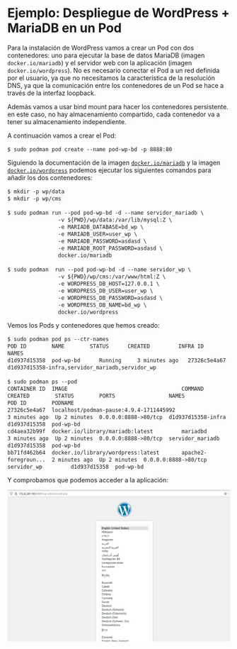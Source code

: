 # Ejemplo: Despliegue de WordPress + MariaDB en un Pod

Para la instalación de WordPress vamos a crear un Pod con dos contenedores: uno para ejecutar la base de datos MariaDB (imagen `docker.io/mariadb`) y el servidor web con la aplicación (imagen `docker.io/wordpress`). No es necesario conectar el Pod a un red definida por el usuario, ya que no necesitamos la característica de la resolución DNS, ya que la comunicación entre los contenedores de un Pod se hace a través de la interfaz loopback.

Además vamos a usar bind mount para hacer los contenedores persistente. en este caso, no hay almacenamiento compartido, cada contenedor va a tener su almacenamiento independiente.

A continuación vamos a crear el Pod:

```
$ sudo podman pod create --name pod-wp-bd -p 8888:80
```

Siguiendo la documentación de la imagen [`docker.io/mariadb`](https://hub.docker.com/_/mariadb) y la imagen [`docker.io/wordpress`](https://hub.docker.com/_/wordpress) podemos ejecutar los siguientes comandos para añadir los dos contenedores:

```
$ mkdir -p wp/data
$ mkdir -p wp/cms

$ sudo podman run --pod pod-wp-bd -d --name servidor_mariadb \
                -v ${PWD}/wp/data:/var/lib/mysql:Z \
                -e MARIADB_DATABASE=bd_wp \
                -e MARIADB_USER=user_wp \
                -e MARIADB_PASSWORD=asdasd \
                -e MARIADB_ROOT_PASSWORD=asdasd \
                docker.io/mariadb

$ sudo podman  run --pod pod-wp-bd -d --name servidor_wp \
                -v ${PWD}/wp/cms:/var/www/html:Z \
                -e WORDPRESS_DB_HOST=127.0.0.1 \
                -e WORDPRESS_DB_USER=user_wp \
                -e WORDPRESS_DB_PASSWORD=asdasd \
                -e WORDPRESS_DB_NAME=bd_wp \
                docker.io/wordpress
```

Vemos los Pods y contenedores que hemos creado:

```
$ sudo podman pod ps --ctr-names
POD ID        NAME        STATUS      CREATED         INFRA ID      NAMES
d1d937d15358  pod-wp-bd      Running     3 minutes ago   27326c5e4a67  d1d937d15358-infra,servidor_mariadb,servidor_wp

$ sudo podman ps --pod
CONTAINER ID  IMAGE                                    COMMAND               CREATED        STATUS        PORTS                 NAMES               POD ID        PODNAME
27326c5e4a67  localhost/podman-pause:4.9.4-1711445992                        3 minutes ago  Up 2 minutes  0.0.0.0:8888->80/tcp  d1d937d15358-infra  d1d937d15358  pod-wp-bd
cd4aea32b99f  docker.io/library/mariadb:latest         mariadbd              3 minutes ago  Up 2 minutes  0.0.0.0:8888->80/tcp  servidor_mariadb    d1d937d15358  pod-wp-bd
bb71fd462b64  docker.io/library/wordpress:latest       apache2-foregroun...  2 minutes ago  Up 2 minutes  0.0.0.0:8888->80/tcp  servidor_wp         d1d937d15358  pod-wp-bd
```

Y comprobamos que podemos acceder a la aplicación:

![wp](img/wp.png)